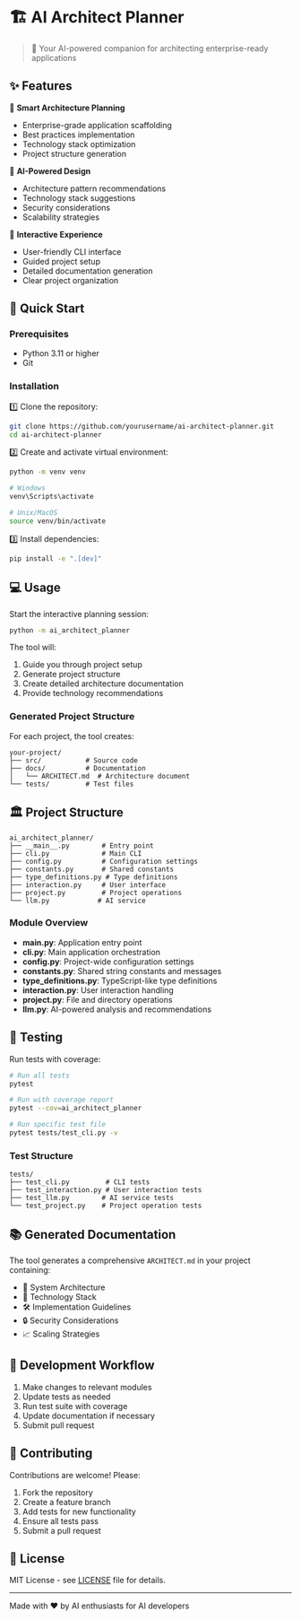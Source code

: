 # 🏗️ AI Architect Planner

> 🤖 Your AI-powered companion for architecting enterprise-ready applications

## ✨ Features

🎯 **Smart Architecture Planning**
- Enterprise-grade application scaffolding
- Best practices implementation
- Technology stack optimization
- Project structure generation

🧠 **AI-Powered Design**
- Architecture pattern recommendations
- Technology stack suggestions
- Security considerations
- Scalability strategies

🎨 **Interactive Experience**
- User-friendly CLI interface
- Guided project setup
- Detailed documentation generation
- Clear project organization

## 🚀 Quick Start

### Prerequisites
- Python 3.11 or higher
- Git

### Installation

1️⃣ Clone the repository:
```bash
git clone https://github.com/yourusername/ai-architect-planner.git
cd ai-architect-planner
```

2️⃣ Create and activate virtual environment:
```bash
python -m venv venv

# Windows
venv\Scripts\activate

# Unix/MacOS
source venv/bin/activate
```

3️⃣ Install dependencies:
```bash
pip install -e ".[dev]"
```

## 💻 Usage

Start the interactive planning session:
```bash
python -m ai_architect_planner
```

The tool will:
1. Guide you through project setup
2. Generate project structure
3. Create detailed architecture documentation
4. Provide technology recommendations

### Generated Project Structure

For each project, the tool creates:
```
your-project/
├── src/           # Source code
├── docs/          # Documentation
│   └── ARCHITECT.md  # Architecture document
└── tests/         # Test files
```

## 🏛️ Project Structure

```
ai_architect_planner/
├── __main__.py        # Entry point
├── cli.py             # Main CLI
├── config.py          # Configuration settings
├── constants.py       # Shared constants
├── type_definitions.py # Type definitions
├── interaction.py     # User interface
├── project.py         # Project operations
└── llm.py            # AI service
```

### Module Overview

- **__main__.py**: Application entry point
- **cli.py**: Main application orchestration
- **config.py**: Project-wide configuration settings
- **constants.py**: Shared string constants and messages
- **type_definitions.py**: TypeScript-like type definitions
- **interaction.py**: User interaction handling
- **project.py**: File and directory operations
- **llm.py**: AI-powered analysis and recommendations

## 🧪 Testing

Run tests with coverage:
```bash
# Run all tests
pytest

# Run with coverage report
pytest --cov=ai_architect_planner

# Run specific test file
pytest tests/test_cli.py -v
```

### Test Structure

```
tests/
├── test_cli.py         # CLI tests
├── test_interaction.py # User interaction tests
├── test_llm.py        # AI service tests
└── test_project.py    # Project operation tests
```

## 📚 Generated Documentation

The tool generates a comprehensive `ARCHITECT.md` in your project containing:
- 📐 System Architecture
- 🔧 Technology Stack
- 🛠️ Implementation Guidelines
- 🔒 Security Considerations
- 📈 Scaling Strategies

## 🔄 Development Workflow

1. Make changes to relevant modules
2. Update tests as needed
3. Run test suite with coverage
4. Update documentation if necessary
5. Submit pull request

## 🤝 Contributing

Contributions are welcome! Please:
1. Fork the repository
2. Create a feature branch
3. Add tests for new functionality
4. Ensure all tests pass
5. Submit a pull request

## 📄 License

MIT License - see [LICENSE](LICENSE) file for details.

---
Made with ❤️ by AI enthusiasts for AI developers
